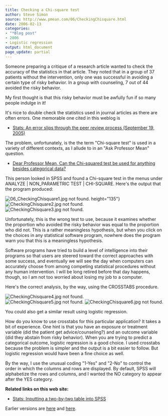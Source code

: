 ```yaml
---
title: Checking a Chi-square test
author: Steve Simon
source: http://www.pmean.com/06/CheckingChisquare.html
date: 2006-02-13
categories:
- "*Blog post"
- 2006
- Logistic regression
output: html_document
page_update: partial
---
```


Someone preparing a critique of a research article wanted to check the
accuracy of the statistics in that article. They noted that in a group
of 37 patients without the intervention, only one was successful in
avoiding a certain type of risky behavior. In a group with counseling, 7
out of 44 avoided the risky behavior.

My first thought is that this risky behavior must be awfully fun if so
many people indulge in it!

It's nice to double check the statistics used in journal articles as
there are often errors. One memorable one cited in this weblog is

-   [Stats: An error slips through the peer review process (September
    19, 2005)](http://www.pmean.com/weblog2005/SensitivityError.asp)

The problem, unfortunately, is the the term "Chi-square test" is used
in a variety of different contexts, as I allude to in an "Ask Professor
Mean" question.

-   [Dear Professor Mean, Can the Chi-squared test be used for anything
    besides categorical data?](../ask/chisquared.asp)

This person looked in SPSS and found a Chi-square test in the menus
under ANALYZE | NON_PARAMETRIC TEST | CHI-SQUARE. Here's the output
that the program produced:

![06_CheckingChisquare1.jpg not found.](http://www.pmean.com/new-images/06/CheckingChisquare01.png)
height="135"}
![CheckingChisquare2.jpg not found.](http://www.pmean.com/new-images/06/CheckingChisquare02.png)
![CheckingChisquare3.jpg not found.](http://www.pmean.com/new-images/06/CheckingChisquare03.png)

Unfortunately, this is the wrong test to use, because it examines
whether the proportion who avoided the risky behavior was equal to the
proportion who did not. This is a rather meaningless hypothesis, but
when you click on the choices in any statistical software program,
nowhere does the program warn you that this is a meaningless hypothesis.

Software programs have tried to build a level of intelligence into their
programs so that users are steered toward the correct approaches with
some success, and eventually we will see the day when computers can
accurately choose from among competing statistical procedures without
any human intervention. I will be long retired before that day happens,
though, so I am not too worried about losing my job to a computer.

Here's the correct analysis, by the way, using the CROSSTABS procedure.

![CheckingChisquare4.jpg not found.](http://www.pmean.com/new-images/06/CheckingChisquare04.png)
![CheckingChisquare5.jpg not found.](http://www.pmean.com/new-images/06/CheckingChisquare05.png)
![CheckingChisquare6.jpg not found.](http://www.pmean.com/new-images/06/CheckingChisquare06.png)

You could also get a similar result using logistic regression.

How do you know to use crosstabs for this particular application? It
takes a bit of experience. One hint is that you have an exposure or
treatment variable (did the patient get advice/counseling?) and an
outcome variable (did they abstain from risky behavior). When you are
trying to predict a categorical outcome, logistic regression is a good
choice. I used crosstabs because the problem is simpler and the output
is a bit easier to follow. But logistic regression would have been a
fine choice as well.

By the way, I use the unusual coding "1-Yes" and "2-No" to control
the order in which the columns and rows are displayed. By default, SPSS
will alphabetize the rows and columns, and I wanted the NO category to
appear after the YES category.

**Related links on this web site:**

-   [Stats: Inputting a two-by-two table into SPSS](../data/table.asp)

Earlier versions are [here][sim1] and [here][sim2].

[sim1]: http://www.pmean.com/06/CheckingChisquare.html
[sim2]: http://new.pmean.com/CheckingChisquare/


